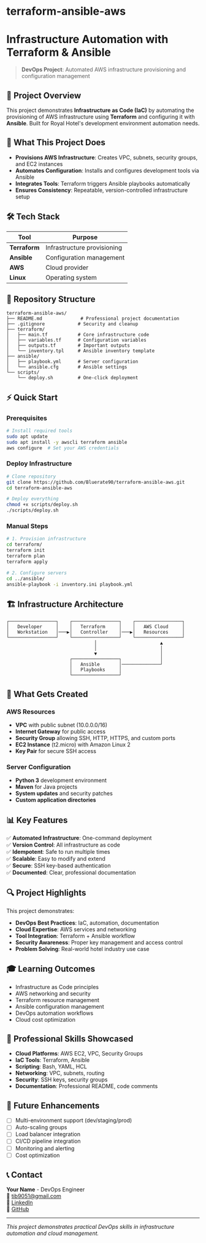 # terraform-ansible-aws

# Infrastructure Automation with Terraform & Ansible

> **DevOps Project**: Automated AWS infrastructure provisioning and configuration management

## 🚀 Project Overview

This project demonstrates **Infrastructure as Code (IaC)** by automating the provisioning of AWS infrastructure using **Terraform** and configuring it with **Ansible**. Built for Royal Hotel's development environment automation needs.

## 🎯 What This Project Does

- **Provisions AWS Infrastructure**: Creates VPC, subnets, security groups, and EC2 instances
- **Automates Configuration**: Installs and configures development tools via Ansible
- **Integrates Tools**: Terraform triggers Ansible playbooks automatically
- **Ensures Consistency**: Repeatable, version-controlled infrastructure setup

## 🛠️ Tech Stack

| Tool | Purpose |
|------|---------|
| **Terraform** | Infrastructure provisioning |
| **Ansible** | Configuration management |
| **AWS** | Cloud provider |
| **Linux** | Operating system |

## 📁 Repository Structure

```
terraform-ansible-aws/
├── README.md              # Professional project documentation
├── .gitignore            # Security and cleanup
├── terraform/
│   ├── main.tf           # Core infrastructure code
│   ├── variables.tf      # Configuration variables
│   ├── outputs.tf        # Important outputs
│   └── inventory.tpl     # Ansible inventory template
├── ansible/
│   ├── playbook.yml      # Server configuration
│   └── ansible.cfg       # Ansible settings
└── scripts/
    └── deploy.sh         # One-click deployment
```

## ⚡ Quick Start

### Prerequisites
```bash
# Install required tools
sudo apt update
sudo apt install -y awscli terraform ansible
aws configure  # Set your AWS credentials
```

### Deploy Infrastructure
```bash
# Clone repository
git clone https://github.com/Bluerate90/terraform-ansible-aws.git
cd terraform-ansible-aws

# Deploy everything
chmod +x scripts/deploy.sh
./scripts/deploy.sh
```

### Manual Steps
```bash
# 1. Provision infrastructure
cd terraform/
terraform init
terraform plan
terraform apply

# 2. Configure servers
cd ../ansible/
ansible-playbook -i inventory.ini playbook.yml
```

## 🏗️ Infrastructure Architecture

```
┌─────────────────┐    ┌─────────────────┐    ┌─────────────────┐
│   Developer     │    │   Terraform     │    │   AWS Cloud     │
│   Workstation   │───▶│   Controller    │───▶│   Resources     │
└─────────────────┘    └─────────────────┘    └─────────────────┘
                                │                       ▲
                                │                       │
                                ▼                       │
                       ┌─────────────────┐              │
                       │   Ansible       │──────────────┘
                       │   Playbooks     │
                       └─────────────────┘
```

## 🔧 What Gets Created

### AWS Resources
- **VPC** with public subnet (10.0.0.0/16)
- **Internet Gateway** for public access
- **Security Group** allowing SSH, HTTP, HTTPS, and custom ports
- **EC2 Instance** (t2.micro) with Amazon Linux 2
- **Key Pair** for secure SSH access

### Server Configuration
- **Python 3** development environment
- **Maven** for Java projects
- **System updates** and security patches
- **Custom application directories**

## 📊 Key Features

✅ **Automated Infrastructure**: One-command deployment  
✅ **Version Control**: All infrastructure as code  
✅ **Idempotent**: Safe to run multiple times  
✅ **Scalable**: Easy to modify and extend  
✅ **Secure**: SSH key-based authentication  
✅ **Documented**: Clear, professional documentation  

## 🔍 Project Highlights

This project demonstrates:
- **DevOps Best Practices**: IaC, automation, documentation
- **Cloud Expertise**: AWS services and networking
- **Tool Integration**: Terraform + Ansible workflow
- **Security Awareness**: Proper key management and access control
- **Problem Solving**: Real-world hotel industry use case

## 🎓 Learning Outcomes

- Infrastructure as Code principles
- AWS networking and security
- Terraform resource management
- Ansible configuration management
- DevOps automation workflows
- Cloud cost optimization

## 💼 Professional Skills Showcased

- **Cloud Platforms**: AWS EC2, VPC, Security Groups
- **IaC Tools**: Terraform, Ansible
- **Scripting**: Bash, YAML, HCL
- **Networking**: VPC, subnets, routing
- **Security**: SSH keys, security groups
- **Documentation**: Professional README, code comments

## 🚀 Future Enhancements

- [ ] Multi-environment support (dev/staging/prod)
- [ ] Auto-scaling groups
- [ ] Load balancer integration
- [ ] CI/CD pipeline integration
- [ ] Monitoring and alerting
- [ ] Cost optimization

## 📞 Contact

**Your Name** - DevOps Engineer  
📧 tib9051@gmail.com  
🔗 [LinkedIn](https://linkedin.com/in/profile)  
🐙 [GitHub](https://github.com/Bluerate90)

---

*This project demonstrates practical DevOps skills in infrastructure automation and cloud management.*
